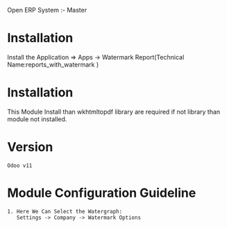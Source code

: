 Open ERP System :- Master

Installation 
============
Install the Application => Apps -> Watermark Report(Technical Name:reports_with_watermark	)

Installation
============
This Module Install than wkhtmltopdf library are required if not library than module not installed.

Version
========
	Odoo v11

Module Configuration Guideline
=============================

	1. Here We Can Select the Watergraph:
	   Settings -> Company -> Watermark Options
 


